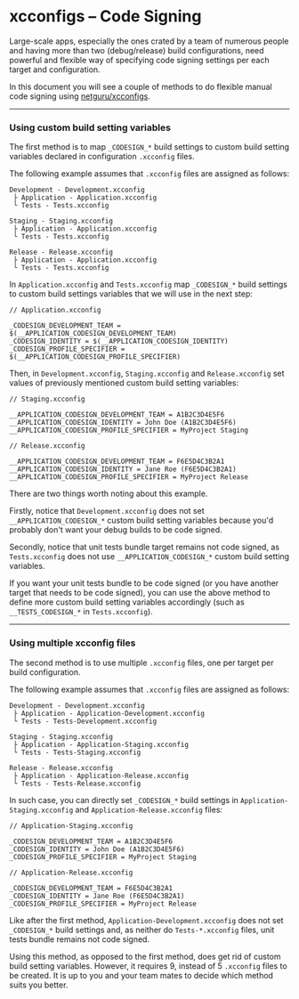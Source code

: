 # xcconfigs – Code Signing

Large-scale apps, especially the ones crated by a team of numerous people and having more than two (debug/release) build configurations, need powerful and flexible way of specifying code signing settings per each target and configuration.

In this document you will see a couple of methods to do flexible manual code signing using [netguru/xcconfigs](https://github.com/netguru/xcconfigs).

---

### Using custom build setting variables

The first method is to map `_CODESIGN_*` build settings to custom build setting variables declared in configuration `.xcconfig` files.

The following example assumes that `.xcconfig` files are assigned as follows:

```none
Development - Development.xcconfig
 ├ Application - Application.xcconfig
 └ Tests - Tests.xcconfig

Staging - Staging.xcconfig
 ├ Application - Application.xcconfig
 └ Tests - Tests.xcconfig

Release - Release.xcconfig
 ├ Application - Application.xcconfig
 └ Tests - Tests.xcconfig
```

In `Application.xcconfig` and `Tests.xcconfig` map `_CODESIGN_*` build settings to custom build settings variables that we will use in the next step:

```none
// Application.xcconfig

_CODESIGN_DEVELOPMENT_TEAM = $(__APPLICATION_CODESIGN_DEVELOPMENT_TEAM)
_CODESIGN_IDENTITY = $(__APPLICATION_CODESIGN_IDENTITY)
_CODESIGN_PROFILE_SPECIFIER = $(__APPLICATION_CODESIGN_PROFILE_SPECIFIER)
```

Then, in `Development.xcconfig`, `Staging.xcconfig` and `Release.xcconfig` set values of previously mentioned custom build setting variables:

```none
// Staging.xcconfig

__APPLICATION_CODESIGN_DEVELOPMENT_TEAM = A1B2C3D4E5F6
__APPLICATION_CODESIGN_IDENTITY = John Doe (A1B2C3D4E5F6)
__APPLICATION_CODESIGN_PROFILE_SPECIFIER = MyProject Staging
```

```none
// Release.xcconfig

__APPLICATION_CODESIGN_DEVELOPMENT_TEAM = F6E5D4C3B2A1
__APPLICATION_CODESIGN_IDENTITY = Jane Roe (F6E5D4C3B2A1)
__APPLICATION_CODESIGN_PROFILE_SPECIFIER = MyProject Release
```

There are two things worth noting about this example.

Firstly, notice that `Development.xcconfig` does not set `__APPLICATION_CODESIGN_*` custom build setting variables because you'd probably don't want your debug builds to be code signed.

Secondly, notice that unit tests bundle target remains not code signed, as `Tests.xcconfig` does not use `__APPLICATION_CODESIGN_*` custom build setting variables.

If you want your unit tests bundle to be code signed (or you have another target that needs to be code signed), you can use the above method to define more custom build setting variables accordingly (such as `__TESTS_CODESIGN_*` in `Tests.xcconfig`).

---

### Using multiple xcconfig files

The second method is to use multiple `.xcconfig` files, one per target per build configuration.

The following example assumes that `.xcconfig` files are assigned as follows:

```none
Development - Development.xcconfig
 ├ Application - Application-Development.xcconfig
 └ Tests - Tests-Development.xcconfig

Staging - Staging.xcconfig
 ├ Application - Application-Staging.xcconfig
 └ Tests - Tests-Staging.xcconfig

Release - Release.xcconfig
 ├ Application - Application-Release.xcconfig
 └ Tests - Tests-Release.xcconfig
```

In such case, you can directly set `_CODESIGN_*` build settings in `Application-Staging.xcconfig` and `Application-Release.xcconfig` files:

```none
// Application-Staging.xcconfig

_CODESIGN_DEVELOPMENT_TEAM = A1B2C3D4E5F6
_CODESIGN_IDENTITY = John Doe (A1B2C3D4E5F6)
_CODESIGN_PROFILE_SPECIFIER = MyProject Staging
```

```none
// Application-Release.xcconfig

_CODESIGN_DEVELOPMENT_TEAM = F6E5D4C3B2A1
_CODESIGN_IDENTITY = Jane Roe (F6E5D4C3B2A1)
_CODESIGN_PROFILE_SPECIFIER = MyProject Release
```

Like after the first method, `Application-Development.xcconfig` does not set `_CODESIGN_*` build settings and, as neither do `Tests-*.xcconfig` files, unit tests bundle remains not code signed.

Using this method, as opposed to the first method, does get rid of custom build setting variables. However, it requires 9, instead of 5 `.xcconfig` files to be created. It is up to you and your team mates to decide which method suits you better.
